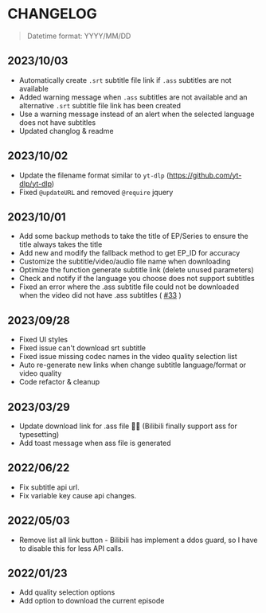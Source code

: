 # CHANGELOG

> Datetime format: YYYY/MM/DD

## 2023/10/03

- Automatically create `.srt` subtitle file link if `.ass` subtitles are not available
- Added warning message when `.ass` subtitles are not available and an alternative `.srt` subtitle file link has been created
- Use a warning message instead of an alert when the selected language does not have subtitles
- Updated changlog & readme

## 2023/10/02

- Update the filename format similar to `yt-dlp` (https://github.com/yt-dlp/yt-dlp)
- Fixed `@updateURL` and removed `@require` jquery

## 2023/10/01

- Add some backup methods to take the title of EP/Series to ensure the title always takes the title
- Add new and modify the fallback method to get EP_ID for accuracy
- Customize the subtitle/video/audio file name when downloading
- Optimize the function generate subtitle link (delete unused parameters)
- Check and notify if the language you choose does not support subtitles
- Fixed an error where the .ass subtitle file could not be downloaded when the video did not have .ass subtitles ( [#33](https://github.com/AdvMaple/bilibili-subtitle-download-plugin/issues/33) )

## 2023/09/28

- Fixed UI styles
- Fixed issue can't download srt subtitle
- Fixed issue missing codec names in the video quality selection list
- Auto re-generate new links when change subtitle language/format or video quality
- Code refactor & cleanup

## 2023/03/29

- Update download link for .ass file 🎉🎉 (Bilibili finally support ass for typesetting)
- Add toast message when ass file is generated

## 2022/06/22

- Fix subtitle api url.
- Fix variable key cause api changes.

## 2022/05/03

- Remove list all link button - Bilibili has implement a ddos guard, so I have to disable this for less API calls.

## 2022/01/23

- Add quality selection options
- Add option to download the current episode
